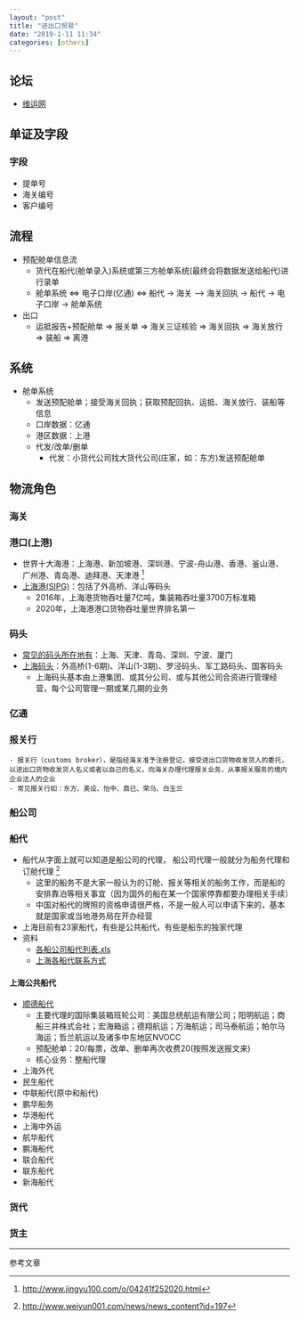 ```yaml
---
layout: "post"
title: "进出口贸易"
date: "2019‎-‎1‎-‎11‎ ‏‎11:34"
categories: [others]
---
```


## 论坛

- [维运网](http://www.weiyun001.com/)

## 单证及字段



### 字段

- 提单号
- 海关编号
- 客户编号

## 流程

- 预配舱单信息流
    - 货代在船代(舱单录入)系统或第三方舱单系统(最终会将数据发送给船代)进行录单
    - 舱单系统 <=> 电子口岸(亿通) <=> 船代 -> 海关 --> 海关回执 -> 船代 -> 电子口岸 -> 舱单系统
- 出口
    - 运抵报告+预配舱单 => 报关单 => 海关三证核验 => 海关回执 => 海关放行 => 装船 => 离港

## 系统

- 舱单系统
    - 发送预配舱单；接受海关回执；获取预配回执、运抵、海关放行、装船等信息
    - 口岸数据：亿通
    - 港区数据：上港
    - 代发/改单/删单
        - 代发：小货代公司找大货代公司(庄家，如：东方)发送预配舱单

## 物流角色

### 海关

### 港口(上港)

- 世界十大海港：上海港、新加坡港、深圳港、宁波-舟山港、香港、釜山港、广州港、青岛港、迪拜港、天津港 [^2]
- [上海港(SIPG)](https://baike.baidu.com/item/%E4%B8%8A%E6%B5%B7%E6%B8%AF/2296018)：包括了外高桥、洋山等码头
    - 2016年，上海港货物吞吐量7亿吨，集装箱吞吐量3700万标准箱
    - 2020年，上海港港口货物吞吐量世界排名第一

### 码头

- [常见的码头所在地有](http://www.weiyun001.com/Track/port_track.html)：上海、天津、青岛、深圳、宁波、厦门
- [上海码头](http://www.weiyun001.com/news/news_content?id=192)：外高桥(1-6期)、洋山(1-3期)、罗泾码头、军工路码头、国客码头
    - 上海码头基本由上港集团、或其分公司、或与其他公司合资进行管理经营，每个公司管理一期或某几期的业务

### 亿通

### 报关行
    
    - 报关行（customs broker），是指经海关准予注册登记，接受进出口货物收发货人的委托，以进出口货物收发货人名义或者以自己的名义，向海关办理代理报关业务，从事报关服务的境内企业法人的企业
    - 常见报关行如：东方、美设、怡中、鼎已、荣马、白玉兰

### 船公司

### 船代

- 船代从字面上就可以知道是船公司的代理， 船公司代理一般就分为船务代理和订舱代理 [^1]
    - 这里的船务不是大家一般认为的订舱、报关等相关的船务工作，而是船的安排靠泊等相关事宜（因为国外的船在某一个国家停靠都要办理相关手续）
    - 中国对船代的牌照的资格申请很严格，不是一般人可以申请下来的，基本就是国家或当地港务局在开办经营
- 上海目前有23家船代，有些是公共船代，有些是船东的独家代理
- 资料
    - [各船公司船代列表.xls](https://wenku.baidu.com/view/dc35cad003020740be1e650e52ea551810a6c9b8.html)
    - [上海各船代联系方式](https://www.doc88.com/p-581672587618.html)

#### 上海公共船代

- [顺德船代](http://sun-dial.com/sundial/control/introduction)
    - 主要代理的国际集装箱班轮公司：美国总统航运有限公司；阳明航运；商船三井株式会社；宏海箱运；德翔航运；万海航运；司马泰航运；帕尔马海运；哲兰航运以及诸多中东地区NVOCC
    - 预配舱单：20/每票，改单、删单再次收费20(按照发送报文来)
    - 核心业务：整船代理
- 上海外代
- 民生船代
- 中联船代(原中和船代)
- 鹏华船务
- 华港船代
- 上海中外运
- 航华船代
- 鹏海船代
- 联合船代
- 联东船代
- 新海船代

### 货代

### 货主
















---

参考文章

[^1]: http://www.weiyun001.com/news/news_content?id=197
[^2]: http://www.jingyu100.com/o/04241f252020.html

